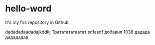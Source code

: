 # hello-word
It's my firs repository in Github

dadadadaadadajkddkj Трататататаатат
sdfasdf
добавил 1038
дадада дадададад
